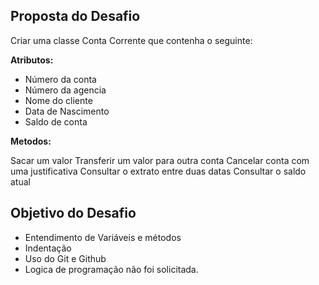 ## Proposta do Desafio
  
Criar uma classe Conta Corrente que contenha o seguinte:
   
 **Atributos:**

 - Número da conta
 - Número da agencia
 - Nome do cliente
 - Data de Nascimento
 - Saldo de conta
   
**Metodos:**
  
Sacar um valor
Transferir um valor para outra conta
Cancelar conta com uma justificativa
Consultar o extrato entre duas datas
Consultar o saldo atual

   
## Objetivo do Desafio
- Entendimento de Variáveis e métodos
- Indentação
- Uso do Git e Github
- Logica de programação não foi solicitada.
  
  
